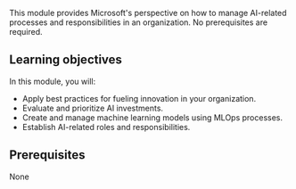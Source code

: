 This module provides Microsoft's perspective on how to manage AI-related processes and responsibilities in an organization. No prerequisites are required.

## Learning objectives

In this module, you will:

* Apply best practices for fueling innovation in your organization.
* Evaluate and prioritize AI investments.
* Create and manage machine learning models using MLOps processes.
* Establish AI-related roles and responsibilities.

## Prerequisites

None
